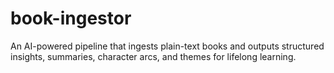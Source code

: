 # book-ingestor
An AI-powered pipeline that ingests plain-text books and outputs structured insights, summaries, character arcs, and themes for lifelong learning.
